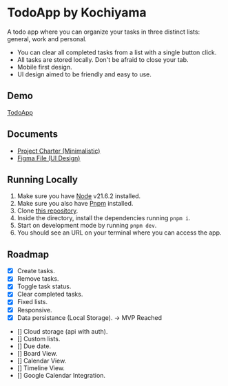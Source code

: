 # TodoApp by Kochiyama

A todo app where you can organize your tasks in three distinct lists: general, work and personal.

- You can clear all completed tasks from a list with a single button click.
- All tasks are stored locally. Don't be afraid to close your tab.
- Mobile first design.
- UI design aimed to be friendly and easy to use.

## Demo

[TodoApp](https://tasks.marcelokochiyama.com)

## Documents 

- [Project Charter (Minimalistic)](https://github.com/Kochiyama/todoapp/.github/project-charter.pdf)
- [Figma File (UI Design)](https://www.figma.com/design/o8TddTPLpdggi7RccQKExB/TodoApp?node-id=0-1&t=kNjbTzclzcSSqJ80-1)

## Running Locally

1. Make sure you have [Node](https://nodejs.org/en/download/package-manager) v21.6.2 installed.
2. Make sure you also have [Pnpm](https://pnpm.io/) installed.
3. Clone [this repository](https://github.com/Kochiyama/todoapp).
4. Inside the directory, install the dependencies running `pnpm i`.
5. Start on development mode by running `pnpm dev`.
6. You should see an URL on your terminal where you can access the app.

## Roadmap

- [x] Create tasks.
- [x] Remove tasks.
- [x] Toggle task status.
- [x] Clear completed tasks.
- [x] Fixed lists.
- [x] Responsive.
- [x] Data persistance (Local Storage). -> MVP Reached
- [] Cloud storage (api with auth).
- [] Custom lists.
- [] Due date.
- [] Board View.
- [] Calendar View.
- [] Timeline View.
- [] Google Calendar Integration.
